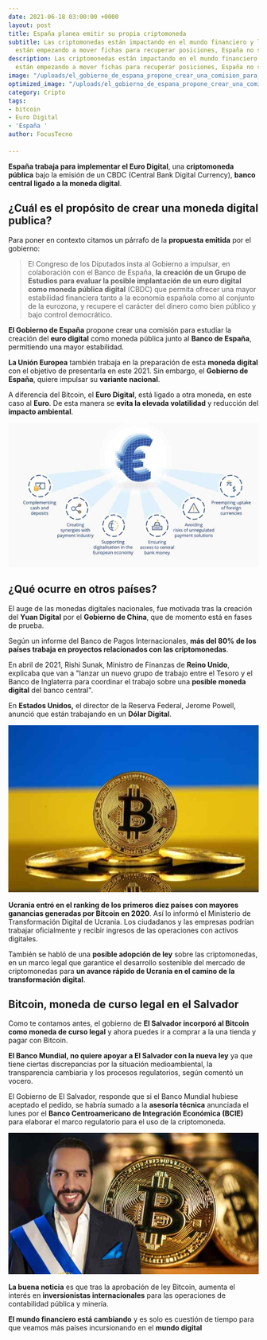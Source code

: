 ```yaml
---
date: 2021-06-18 03:00:00 +0000
layout: post
title: España planea emitir su propia criptomoneda
subtitle: Las criptomonedas están impactando en el mundo financiero y los Estados
  están empezando a mover fichas para recuperar posiciones, España no se quedará atrás.
description: Las criptomonedas están impactando en el mundo financiero y los Estados
  están empezando a mover fichas para recuperar posiciones, España no se quedará atrás.
image: "/uploads/el_gobierno_de_espana_propone_crear_una_comision_para_estudiar_la_creacion_del_euro_digital_p1lt13.jpg"
optimized_image: "/uploads/el_gobierno_de_espana_propone_crear_una_comision_para_estudiar_la_creacion_del_euro_digital_p1lt13-1.jpg"
category: Cripto
tags:
- bitcoin
- Euro Digital
- 'España '
author: FocusTecno

---
```

**España trabaja para implementar el Euro Digital**, una **criptomoneda pública** bajo la emisión de un CBDC (Central Bank Digital Currency), **banco central ligado a la moneda digital**.

## ¿Cuál es el propósito de crear una moneda digital publica?

Para poner en contexto citamos un párrafo de la **propuesta emitida** por el gobierno:

> El Congreso de los Diputados insta al Gobierno a impulsar, en colaboración con el Banco de España, **la creación de un Grupo de Estudios para evaluar la posible implantación de un euro digital como moneda pública digital** (CBDC) que permita ofrecer una mayor estabilidad financiera tanto a la economía española como al conjunto de la eurozona, y recupere el carácter del dinero como bien público y bajo control democrático.

**El Gobierno de España** propone crear una comisión para estudiar la creación del **euro digital** como moneda pública junto al **Banco de España**, permitiendo una mayor estabilidad.

**La Unión Europea** también trabaja en la preparación de esta **moneda digital** con el objetivo de presentarla en este 2021. Sin embargo, el **Gobierno de España**, quiere impulsar su **variante nacional**.

A diferencia del Bitcoin, el **Euro Digital**, está ligado a otra moneda, en este caso al **Euro**. De esta manera se **evita la elevada volatilidad** y reducción del **impacto ambiental**.

![Las criptomonedas están impactando en el mundo financiero y los Estados están empezando a mover fichas para recuperar posiciones, España no se quedará atrás.](/uploads/espana_trabaja_para_implementar_el_euro_digital_zzf5gr.jpg "España planea emitir su propia criptomoneda")

## ¿Qué ocurre en otros países?

El auge de las monedas digitales nacionales, fue motivada tras la creación del **Yuan Digital** por el **Gobierno de China**, que de momento está en fases de prueba.

Según un informe del Banco de Pagos Internacionales, **más del 80% de los países trabaja en proyectos relacionados con las criptomonedas**.

En abril de 2021, Rishi Sunak, Ministro de Finanzas de **Reino Unido**, explicaba que van a "lanzar un nuevo grupo de trabajo entre el Tesoro y el Banco de Inglaterra para coordinar el trabajo sobre una **posible moneda digital** del banco central".

En **Estados Unidos,** el director de la Reserva Federal, Jerome Powell, anunció que están trabajando en un **Dólar Digital**.

![](/uploads/ucrania-entro-en-el-ranking-de-los-primeros-diez-paises-con-mayores-ganancias-generadas-por-bitcoin-en-2020.jpg)

**Ucrania entró en el ranking de los primeros diez países con mayores ganancias generadas por Bitcoin en 2020**. Así lo informó el Ministerio de Transformación Digital de Ucrania. Los ciudadanos y las empresas podrían trabajar oficialmente y recibir ingresos de las operaciones con activos digitales.

También se habló de una **posible adopción de ley** sobre las criptomonedas, en un marco legal que garantice el desarrollo sostenible del mercado de criptomonedas para **un avance rápido de Ucrania en el camino de la transformación digital**.

## Bitcoin, moneda de curso legal en el Salvador

Como te contamos antes, el gobierno de **El Salvador incorporó al Bitcoin como moneda de curso legal** y ahora puedes ir a comprar a la una tienda y pagar con Bitcoin.

**El Banco Mundial, no quiere apoyar a El Salvador con la nueva ley** ya que tiene ciertas discrepancias por la situación medioambiental, la transparencia cambiaria y los procesos regulatorios, según comentó un vocero.

El Gobierno de El Salvador, responde que si el Banco Mundial hubiese aceptado el pedido, se habría sumado a la **asesoría técnica** anunciada el lunes por el **Banco Centroamericano de Integración Económica (BCIE)** para elaborar el marco regulatorio para el uso de la criptomoneda.

![tras la aprobación de ley Bitcoin, aumenta el interés en inversionistas internacionales ](/uploads/bukele-incentivos-inversionistas-bitcoin_kog7y9.jpg "El Salvador incorporó al Bitcoin como moneda de curso legal")

**La buena noticia** es que tras la aprobación de ley Bitcoin, aumenta el interés en **inversionistas internacionales** para las operaciones de contabilidad pública y minería.

**El mundo financiero está cambiando** y es solo es cuestión de tiempo para que veamos más países incursionando en el **mundo digital**